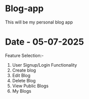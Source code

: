 # Blog-app
This will be my personal blog app

# Date - 05-07-2025
Feature Selection:-
1. User Signup/Login Functionality
2. Create blog
3. Edit Blog
4. Delete Blog
5. View Public Blogs
6. My Blogs
